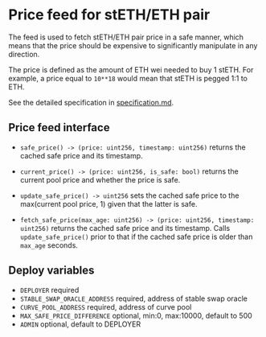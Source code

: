 # Price feed for stETH/ETH pair

The feed is used to fetch stETH/ETH pair price in a safe manner, which means that the price
should be expensive to significantly manipulate in any direction.

The price is defined as the amount of ETH wei needed to buy 1 stETH. For example, a price equal
to `10**18` would mean that stETH is pegged 1:1 to ETH.

See the detailed specification in [specification.md](./specification.md).


## Price feed interface

* `safe_price() -> (price: uint256, timestamp: uint256)` returns the cached safe price
  and its timestamp.

* `current_price() -> (price: uint256, is_safe: bool)` returns the current pool price and whether
  the price is safe.

* `update_safe_price() -> uint256` sets the cached safe price to the max(current pool price, 1)
  given that the latter is safe.

* `fetch_safe_price(max_age: uint256) -> (price: uint256, timestamp: uint256)` returns the cached
  safe price and its timestamp. Calls `update_safe_price()` prior to that if the cached safe
  price is older than `max_age` seconds.


## Deploy variables

* `DEPLOYER` required
* `STABLE_SWAP_ORACLE_ADDRESS` required, address of stable swap oracle
* `CURVE_POOL_ADDRESS` required, address of curve pool
* `MAX_SAFE_PRICE_DIFFERENCE` optional, min:0, max:10000, default to 500
* `ADMIN` optional, default to DEPLOYER
